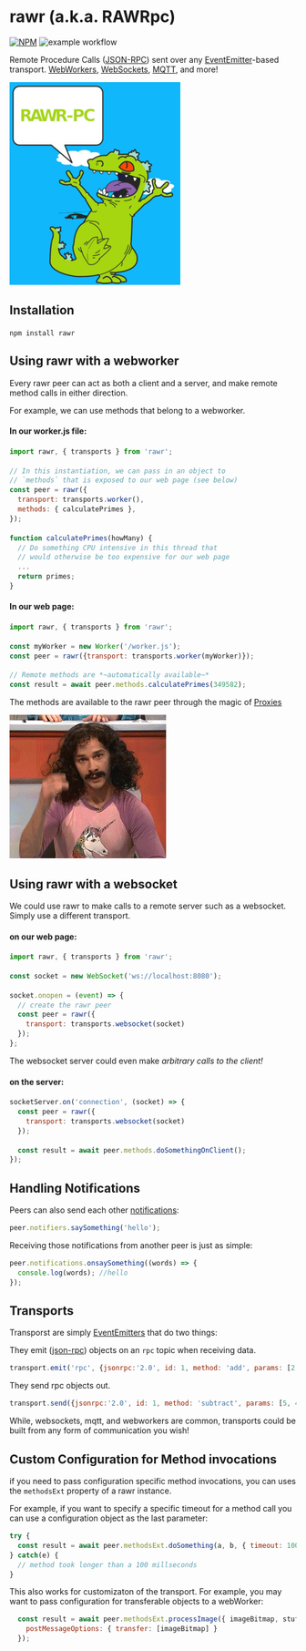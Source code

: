 # rawr (a.k.a. RAWRpc)

[![NPM](https://nodei.co/npm/rawr.svg)](https://nodei.co/npm/rawr/)  ![example workflow](https://github.com/iceddev/rawr/actions/workflows/workflow.yml/badge.svg)

Remote Procedure Calls ([JSON-RPC](https://www.jsonrpc.org/specification)) sent over any [EventEmitter](https://nodejs.org/dist/latest-v12.x/docs/api/events.html#events_class_eventemitter)-based transport.  [WebWorkers](/transports/worker), [WebSockets](/transports/websocket), [MQTT](/transports/mqtt), and more!

![RAWRpc](rawr.jpg)

## Installation

`npm install rawr`


## Using rawr with a webworker

Every rawr peer can act as both a client and a server, and make remote method calls in either direction.

For example, we can use methods that belong to a webworker.

#### In our worker.js file:
```javascript
import rawr, { transports } from 'rawr';

// In this instantiation, we can pass in an object to 
// `methods` that is exposed to our web page (see below)
const peer = rawr({
  transport: transports.worker(),
  methods: { calculatePrimes },
});

function calculatePrimes(howMany) {
  // Do something CPU intensive in this thread that
  // would otherwise be too expensive for our web page
  ...
  return primes;
}
```

#### In our web page:
```javascript
import rawr, { transports } from 'rawr';

const myWorker = new Worker('/worker.js');
const peer = rawr({transport: transports.worker(myWorker)});

// Remote methods are *~automatically available~*
const result = await peer.methods.calculatePrimes(349582);
```

The methods are available to the rawr peer through the magic of [Proxies](https://developer.mozilla.org/en-US/docs/Web/JavaScript/Reference/Global_Objects/Proxy)

![Magic](magic.gif)

## Using rawr with a websocket

We could use rawr to make calls to a remote server such as a websocket.
Simply use a different transport.

#### on our web page:
```javascript
import rawr, { transports } from 'rawr';

const socket = new WebSocket('ws://localhost:8080');

socket.onopen = (event) => {
  // create the rawr peer
  const peer = rawr({
    transport: transports.websocket(socket)
  });
};
```

The websocket server could even make *arbitrary calls to the client!*

#### on the server:
```javascript
socketServer.on('connection', (socket) => {
  const peer = rawr({ 
    transport: transports.websocket(socket) 
  });

  const result = await peer.methods.doSomethingOnClient();
});
```

## Handling Notifications

Peers can also send each other [notifications](https://www.jsonrpc.org/specification#notification):

```javascript
peer.notifiers.saySomething('hello');
```

Receiving those notifications from another peer is just as simple:
```javascript
peer.notifications.onsaySomething((words) => {
  console.log(words); //hello
});
```


## Transports

Transporst are simply [EventEmitters](https://nodejs.org/dist/latest-v12.x/docs/api/events.html#events_class_eventemitter) that do two things:

They emit ([json-rpc](https://www.jsonrpc.org/specification)) objects on an `rpc` topic when receiving data.
```javascript
transport.emit('rpc', {jsonrpc:'2.0', id: 1, method: 'add', params: [2, 3]});
```

They send rpc objects out.
```javascript
transport.send({jsonrpc:'2.0', id: 1, method: 'subtract', params: [5, 4]});
```

While, websockets, mqtt, and webworkers are common, transports could be built from any form of communication you wish!


## Custom Configuration for Method invocations

if you need to pass configuration specific method invocations, you can uses the `methodsExt` property of a rawr instance.

For example, if you want to specify a specific timeout for a method call you can use a configuration object as the last parameter:
```javascript
try {
  const result = await peer.methodsExt.doSomething(a, b, { timeout: 100 });
} catch(e) {
  // method took longer than a 100 millseconds
}
```

This also works for customizaton of the transport.
For example, you may want to pass configuration for transferable objects to a webWorker:
```javascript
  const result = await peer.methodsExt.processImage({ imageBitmap, stuff }, {
    postMessageOptions: { transfer: [imageBitmap] }
  });
```
